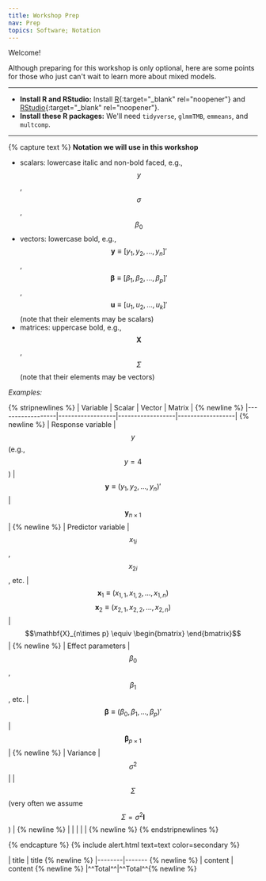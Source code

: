 ```yaml
---
title: Workshop Prep
nav: Prep
topics: Software; Notation
---
```


Welcome!  

Although preparing for this workshop is only optional, here are some points for those who just can't wait to learn more about mixed models. 

-------------

- **Install R and RStudio:** Install [R](https://cran.r-project.org/){:target="_blank" rel="noopener"} and [RStudio](https://posit.co/download/rstudio-desktop/){:target="_blank" rel="noopener"}.
- **Install these R packages:** We'll need `tidyverse`, `glmmTMB`, `emmeans`, and `multcomp`.

-------------

{% capture text %}
**Notation we will use in this workshop**

-   scalars: lowercase italic and non-bold faced, e.g., $$y$$, $$\sigma$$, $$\beta_0$$  
-   vectors: lowercase bold, e.g., $$\mathbf{y} \equiv [y_1, y_2, ..., y_n]'$$, $$\boldsymbol{\beta} \equiv [\beta_1, \beta_2, ..., \beta_p]'$$, $$\boldsymbol{u}  \equiv [u_1, u_2, ..., u_k]'$$ (note that their elements may be scalars)  
-   matrices: uppercase bold, e.g., $$\mathbf{X}$$, $$\Sigma$$ (note that their elements may be vectors)  

*Examples:*   

{% stripnewlines %}
| Variable | Scalar | Vector | Matrix | {% newline %}
|------------------|------------------|------------------|------------------| {% newline %}
| Response variable | $$y$$ (e.g., $$y = 4$$) | $$\mathbf{y} \equiv (y_1, y_2, ..., y_n)'$$ | $$\mathbf{y}_{n\times1}$$ | {% newline %}
| Predictor variable | $$x_{1 i}$$, $$x_{2 i}$$, etc. | $$\mathbf{x}_1 \equiv (x_{1,1}, x_{1, 2}, ..., x_{1, n})$$ $$\mathbf{x}_2 \equiv (x_{2,1}, x_{2, 2}, ..., x_{2, n})$$ | $$\mathbf{X}_{n\times p} \equiv \begin{bmatrix} \end{bmatrix}$$ | {% newline %}
| Effect parameters | $$\beta_0$$, $$\beta_1$$, etc. | $$\boldsymbol{\beta} \equiv (\beta_0, \beta_1, ..., \beta_p)'$$ | $$\boldsymbol{\beta}_{p\times1}$$ | {% newline %}
| Variance | $$\sigma^2$$ |  | $$\Sigma$$ (very often we assume $$\Sigma = \sigma^2 \mathbf{I}$$ ) | {% newline %}
|  |  |  |  | {% newline %} 
{% endstripnewlines %}

{% endcapture %}
{% include alert.html text=text color=secondary %}  



| title | title {% newline %}
|--------|------- {% newline %}
| content | content {% newline %}
|^^Total^^|^^Total^^{% newline %}

